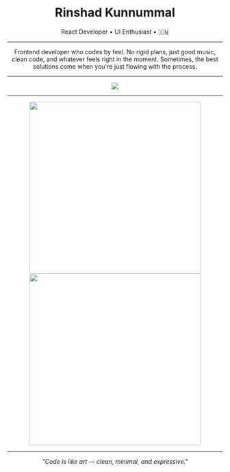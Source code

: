 <h1 align="center">Rinshad Kunnummal</h1>
<p align="center">React Developer • UI Enthusiast •  🇮🇳 </p>

---

<p align="center">Frontend developer who codes by feel. No rigid plans, just good music, clean code, and whatever feels right in the moment. Sometimes, the best solutions come when you're just flowing with the process.

  ---
</p>

<p align="center">
    <img src="https://skillicons.dev/icons?i=html,css,js,react,vite,tailwind,bootstrap,figma,supabase,firebase,heroku,vercel,git,github,bash,pnpm,vscode,notion" />
</p>

---

<p align="center">
  <img src="https://github-readme-stats.vercel.app/api?username=rinshadkl&show_icons=true&theme=transparent" width="400" />
  <img src="https://github-readme-streak-stats.herokuapp.com?user=rinshadkl&theme=transparent" width="400" />
</p>

------

<p align="center"><i>"Code is like art — clean, minimal, and expressive."</i></p>
